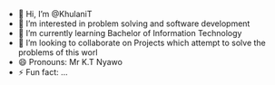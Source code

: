 - 👋 Hi, I’m @KhulaniT
- 👀 I’m interested in problem solving and software development
- 🌱 I’m currently learning Bachelor of Information Technology
- 💞️ I’m looking to collaborate on Projects which attempt to solve the problems of this worl
- 😄 Pronouns: Mr K.T Nyawo
- ⚡ Fun fact: ...

<!---
KhulaniT/KhulaniT is a ✨ special ✨ repository because its `README.md` (this file) appears on your GitHub profile.
You can click the Preview link to take a look at your changes.
--->
